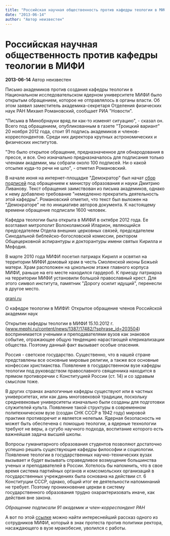 ```yaml
---
title: "Российская научная общественность против кафедры теологии в МИФИ"
date: "2013-06-14"
author: "Автор неизвестен"
---
```


# Российская научная общественность против кафедры теологии в МИФИ

**2013-06-14** Автор неизвестен

Письмо академиков против создания кафедры теологии в Национальном исследовательском ядерном университете МИФИ было открытым обращением, которое не отправлялось в органы власти. Об этом заявил заместитель академика-секретаря Отделения физических наук РАН Михаил Романовский, сообщает РИА "Новости".

"Письма в Минобрнауки вряд ли как-то изменят ситуацию", - сказал он. Всего под обращением, опубликованным в газете "Троицкий вариант" 20 ноября 2012 года, стоит 91 подпись академиков и членов-корреспондентов. Среди них директора крупных астрономических и физических институтов.

"Это было открытое обращение, предназначенное для обнародования в прессе, и все. Оно изначально предназначалось для подписания только членами академии, мы собрали около 100 подписей. Ни о какой отсылке куда-то речи не шло", - отметил Романовский.

В начале июня на интернет-площадке "Демократор" был начат [сбор подписей](http://democrator.ru/problem/11751/comments) под обращением к министру образования и науки Дмитрию Ливанову. Текст обращения заимствован из письма академиков, однако к нему добавлено требование "немедленно прекратить деятельность этой кафедры". Романовский отметил, что текст был выложен на "Демократоре" не по инициативе авторов документа. К настоящему времени обращение подписали 1600 человек.

Кафедра теологии была открыта в МИФИ в октябре 2012 года. Ее возглавил митрополит Волоколамский Иларион, являющийся председателем Отдела внешних церковных связей, председателем Синодальной библейско-богословской комиссии, ректором Общецерковной аспирантуры и докторантуры имени святых Кирилла и Мефодия.

В марте 2010 года МИФИ посетил патриарх Кирилл и освятил на территории МИФИ домовый храм в честь Смоленской иконы Божьей матери. Храм расположен на цокольном этаже главного корпуса МИФИ, раньше на его месте находился гардероб. К приезду патриарха на территории МИФИ установили большой православный крест. Для этого символ института, памятник "Дорогу осилит идущий", перенесли в другое место.

[grani.ru](http://grani.ru/Society/Science/m.215536.html)

О кафедре теологии в МИФИ: Открытое обращение членов Российской академии наук

Открытие кафедры теологии в МИФИ 15.10.2012 г. (www.mephi.ru/content/news/1387/17482/?sphrase_id=203504) воспринимается учеными и преподавателями вузов как зна­ковое событие, отражающее общую тенденцию нарастающей клерикализации общества. Поэтому данный факт вызывает особые опасения.

Россия - светское государство. Существенно, что в нашей стране представлены все основ­ные мировые религии, а также все основные конфессии христианства. Появление в государственном вузе кафедры теологии под руководством православного священника нахо­дится в прямом противоречии с Конституцией России (ст. 14) и со здравым смыслом тоже.

В других странах аналогичные кафедры существуют или в частных университетах, или как дань многовековой традиции, поскольку средневековые университеты изначально были созданы для подготовки служителей культа. Появление такой структуры в современном политехническом вузе (создан СНК СССР в 1942 году) мировой практике противоречит и является нелепым. Ядерная безопасность не может быть обеспечена с помощью теологии, а ядерные технологии требуют не веры, а сугубо научного подхода, воспитание которого есть важнейшая задача высшей школы.

Вопросы гуманитарного образования студентов позволяют достаточно успешно решать существующие кафедры философии и социологии. Появление теологии в государственных научно-технических вузах вызывает и будет вызывать справедливое возмущение большинства ученых и преподавателей в России. Хотелось бы напомнить, что в свое время система партийных органов и комсомольских организаций в государственных учреждениях была основана на действии ст. 6 Конституции СССР, однако, общий итог ее деятельности напоминаний не требует. Поэтому проникновение церкви в систему государственного образования трудно охарактеризовать иначе, как действия вне закона.

*Обращение подписали 91 академик и член-корреспондент РАН* 

А вот по этой [ссылке](http://mymaster.livejournal.com/369314.html) можно найти интереснейший рассказ одного из сотрудников МИФИ, который в знак протеста против политики ректора, насаждающего в вузе мракобесие, уволился с работы.